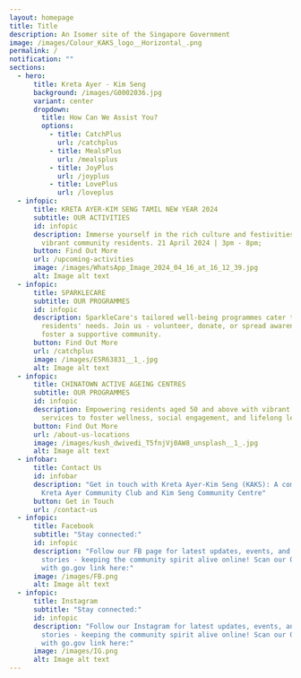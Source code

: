 ```yaml
---
layout: homepage
title: Title
description: An Isomer site of the Singapore Government
image: /images/Colour_KAKS_logo__Horizontal_.png
permalink: /
notification: ""
sections:
  - hero:
      title: Kreta Ayer - Kim Seng
      background: /images/G0002036.jpg
      variant: center
      dropdown:
        title: How Can We Assist You?
        options:
          - title: CatchPlus
            url: /catchplus
          - title: MealsPlus
            url: /mealsplus
          - title: JoyPlus
            url: /joyplus
          - title: LovePlus
            url: /loveplus
  - infopic:
      title: KRETA AYER-KIM SENG TAMIL NEW YEAR 2024
      subtitle: OUR ACTIVITIES
      id: infopic
      description: Immerse yourself in the rich culture and festivities alongside our
        vibrant community residents. 21 April 2024 | 3pm - 8pm;
      button: Find Out More
      url: /upcoming-activities
      image: /images/WhatsApp_Image_2024_04_16_at_16_12_39.jpg
      alt: Image alt text
  - infopic:
      title: SPARKLECARE
      subtitle: OUR PROGRAMMES
      id: infopic
      description: SparkleCare's tailored well-being programmes cater to our
        residents' needs. Join us - volunteer, donate, or spread awareness - to
        foster a supportive community.
      button: Find Out More
      url: /catchplus
      image: /images/ESR63831__1_.jpg
      alt: Image alt text
  - infopic:
      title: CHINATOWN ACTIVE AGEING CENTRES
      subtitle: OUR PROGRAMMES
      id: infopic
      description: Empowering residents aged 50 and above with vibrant programmes and
        services to foster wellness, social engagement, and lifelong learning.
      button: Find Out More
      url: /about-us-locations
      image: /images/kush_dwivedi_T5fnjVj0AW8_unsplash__1_.jpg
      alt: Image alt text
  - infobar:
      title: Contact Us
      id: infobar
      description: "Get in touch with Kreta Ayer-Kim Seng (KAKS): A combination of
        Kreta Ayer Community Club and Kim Seng Community Centre"
      button: Get in Touch
      url: /contact-us
  - infopic:
      title: Facebook
      subtitle: "Stay connected:"
      id: infopic
      description: "Follow our FB page for latest updates, events, and heartwarming
        stories - keeping the community spirit alive online! Scan our QR code
        with go.gov link here:"
      image: /images/FB.png
      alt: Image alt text
  - infopic:
      title: Instagram
      subtitle: "Stay connected:"
      id: infopic
      description: "Follow our Instagram for latest updates, events, and heartwarming
        stories - keeping the community spirit alive online! Scan our QR code
        with go.gov link here:"
      image: /images/IG.png
      alt: Image alt text
---
```

